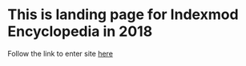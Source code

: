 # This is landing page for Indexmod Encyclopedia in 2018

Follow the link to enter site [here](https://indexmod.github.io/encyclopedia/index)
